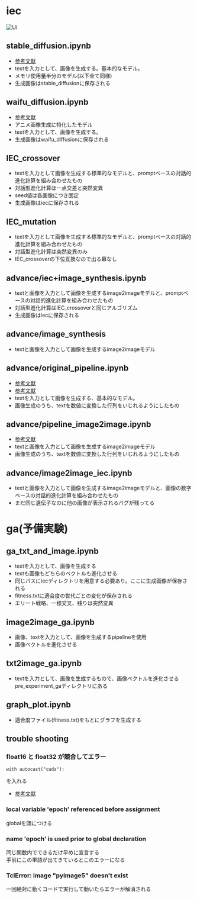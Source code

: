 # iec
![UI](https://user-images.githubusercontent.com/72332745/236678556-01767ad5-69a5-4929-841b-098b4c3113d3.png)
## stable_diffusion.ipynb
- [参考文献](https://huggingface.co/CompVis/stable-diffusion-v1-4)
- textを入力として、画像を生成する。基本的なモデル。
- メモリ使用量半分のモデル(以下全て同様)
- 生成画像はstable_diffusionに保存される
## waifu_diffusion.ipynb
- [参考文献](https://huggingface.co/hakurei/waifu-diffusion)
- アニメ画像生成に特化したモデル
- textを入力として、画像を生成する。
- 生成画像はwaifu_diffusionに保存される
## IEC_crossover
- textを入力として画像を生成する標準的なモデルと、promptベースの対話的進化計算を組み合わせたもの
- 対話型進化計算は一点交差と突然変異
- seed値は各画像につき固定
- 生成画像はiecに保存される
## IEC_mutation
- textを入力として画像を生成する標準的なモデルと、promptベースの対話的進化計算を組み合わせたもの
- 対話型進化計算は突然変異のみ
- IEC_crossoverの下位互換なので出る幕なし
## advance/iec+image_synthesis.ipynb
- textと画像を入力として画像を生成するimage2imageモデルと、promptベースの対話的進化計算を組み合わせたもの
- 対話型進化計算はIEC_crossoverと同じアルゴリズム
- 生成画像はiecに保存される
## advance/image_synthesis
- textと画像を入力として画像を生成するimage2imageモデル
## advance/original_pipeline.ipynb
- [参考文献](https://torch.classcat.com/2022/10/11/huggingface-diffusers-0-4-notebook-stable-diffusion/)
- [参考文献](https://huggingface.co/blog/stable_diffusion)
- textを入力として画像を生成する、基本的なモデル。
- 画像生成のうち、textを数値に変換した行列をいじれるようにしたもの
## advance/pipeline_image2image.ipynb
- [参考文献](https://towardsdatascience.com/stable-diffusion-using-hugging-face-variations-of-stable-diffusion-56fd2ab7a265)
- textと画像を入力として画像を生成するimage2imageモデル
- 画像生成のうち、textを数値に変換した行列をいじれるようにしたもの
## advance/image2image_iec.ipynb
- textと画像を入力として画像を生成するimage2imageモデルと、画像の数字ベースの対話的進化計算を組み合わせたもの
- まだ同じ遺伝子なのに他の画像が表示されるバグが残ってる
# ga(予備実験)
## ga_txt_and_image.ipynb
- textを入力として、画像を生成する
- textも画像もどちらのベクトルも進化させる
- 同じパスにiecディレクトリを用意する必要あり。ここに生成画像が保存される
- fitness.txtに適合度の世代ごとの変化が保存される
- エリート戦略、一様交叉、残りは突然変異
## image2image_ga.ipynb
- 画像、textを入力として、画像を生成するpipelineを使用
- 画像ベクトルを進化させる
## txt2image_ga.ipynb
- textを入力として、画像を生成するもので、画像ベクトルを進化させる
pre_experiment_gaディレクトリにある
## graph_plot.ipynb
- 適合度ファイル(fitness.txt)をもとにグラフを生成する
## trouble shooting
### float16 と float32 が競合してエラー
```
with autocast("cuda"):
```
を入れる  
- [参考文献](https://td2sk.hatenablog.com/entry/2022/08/24/001630)
### local variable 'epoch' referenced before assignment
globalを頭につける
### name 'epoch' is used prior to global declaration
同じ関数内でできるだけ早めに宣言する  
手前にこの単語が出てきているとこのエラーになる
### TclError: image "pyimage5" doesn't exist
一回絶対に動くコードで実行して動いたらエラーが解消される
